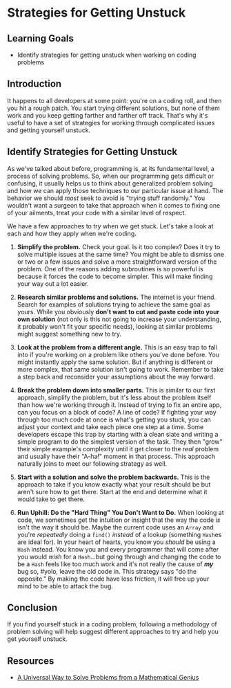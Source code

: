# Strategies for Getting Unstuck

## Learning Goals

- Identify strategies for getting unstuck when working on coding problems

## Introduction

It happens to all developers at some point: you're on a coding roll, and then
you hit a rough patch. You start trying different solutions, but none of them
work and you keep getting farther and farther off track. That's why it's useful
to have a set of strategies for working through complicated issues and getting
yourself unstuck.

## Identify Strategies for Getting Unstuck

As we've talked about before, programming is, at its fundamental level, a
process of solving problems. So, when our programming gets difficult or
confusing, it usually helps us to think about generalized problem solving and
how we can apply those techniques to our particular issue at hand. The behavior
we should _most_ seek to avoid is "trying stuff randomly." You wouldn't want
a surgeon to take that approach when it comes to fixing one of your ailments,
treat your code with a similar level of respect.

We have a few approaches to try when we get stuck. Let's take a look at each and
how they apply when we're coding.

1. **Simplify the problem.** Check your goal. Is it too complex? Does it try to
solve multiple issues at the same time? You might be able to dismiss one or two
or a few issues and solve a more straightforward version of the problem. One of
the reasons adding subroutines is so powerful is because it forces the code to
become simpler. This will make finding your way out a lot easier.

2. **Research similar problems and solutions.** The internet is your friend.
Search for examples of solutions trying to achieve the same goal as yours. While
you obviously **don't want to cut and paste code into your own solution** (not only
is this not going to increase your understanding, it probably won't fit your
specific needs), looking at similar problems might suggest something new to try.

3. **Look at the problem from a different angle.** This is an easy trap to fall
into if you're working on a problem like others you've done before. You might
instantly apply the same solution. But if anything is different or more complex,
that same solution isn't going to work. Remember to take a step back and
reconsider your assumptions about the way forward.

4. **Break the problem down into smaller parts.** This is similar to our first
approach, simplify the problem, but it's less about the problem itself than how
we're working through it. Instead of trying to fix an entire app, can you focus
on a block of code? A line of code? If fighting your way through too much code
at once is what's getting you stuck, you can adjust your context and take each 
piece one step at a time. Some developers escape this trap by starting with a 
clean slate and writing a simple program to do the simplest version of the task. 
They then "grow" their simple example's complexity until it get closer to the 
_real_ problem and usually have their "A-ha!" moment in that process. This 
approach naturally joins to meet our following strategy as well.

5. **Start with a solution and solve the problem backwards.** This is the
approach to take if you know exactly what your result should be but aren't sure
how to get there. Start at the end and determine what it would take to get
there.

6. **Run Uphill: Do the "Hard Thing" You Don't Want to Do.** When looking at
code, we sometimes get the intuition or insight that the way the code _is_
isn't the way it should be. Maybe the current code uses an `Array` and you're 
_repeatedly_ doing a `find()` _instead_ of a lookup (something `Hash`es
are ideal for). In your heart of hearts, you know you _should_ be using a
`Hash` instead. You know you and every programmer that will come after you 
would _wish_ for a `Hash`...but going through and changing the code to be a
`Hash` feels like too much work and it's not really the cause of **_my_** bug so,
#yolo, leave the old code in. This strategy says "do the opposite." By making
the code have less friction, it will free up your mind to be able to attack the
bug.

## Conclusion

If you find yourself stuck in a coding problem, following a methodology of
problem solving will help suggest different approaches to try and help you get
yourself unstuck.

## Resources

- [A Universal Way to Solve Problems from a Mathematical Genius](https://qz.com/1365059/a-universal-way-to-solve-problems-from-a-mathematical-genius/)
